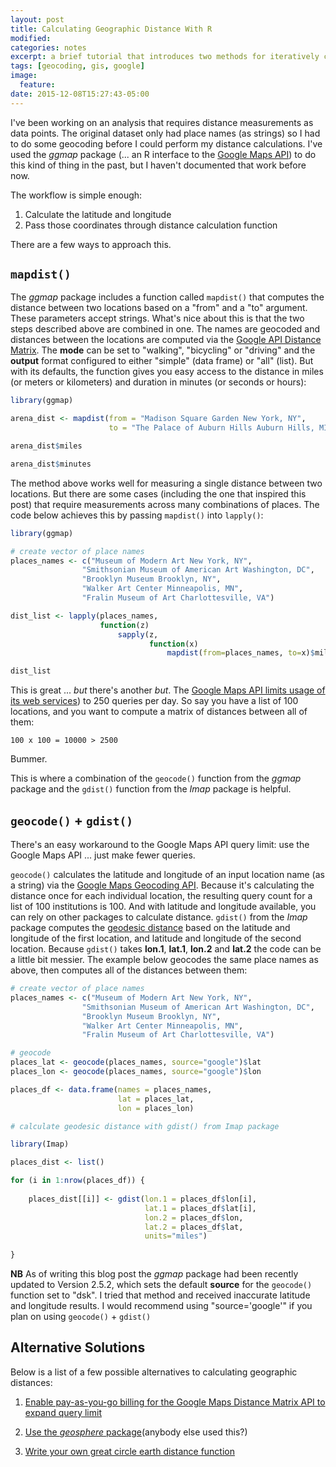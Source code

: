 ```yaml
---
layout: post
title: Calculating Geographic Distance With R
modified:
categories: notes
excerpt: a brief tutorial that introduces two methods for iteratively computing distance
tags: [geocoding, gis, google]
image:
  feature:
date: 2015-12-08T15:27:43-05:00
---
```


I've been working on an analysis that requires distance measurements as data points. The original dataset only had place names (as strings) so I had to do some geocoding before I could perform my distance calculations. I've used the *ggmap* package (... an R interface to the [Google Maps API](https://developers.google.com/maps/documentation/geocoding/intro?csw=1)) to do this kind of thing in the past, but I haven't documented that work before now. 

The workflow is simple enough:

1. Calculate the latitude and longitude
2. Pass those coordinates through distance calculation function

There are a few ways to approach this. 

## `mapdist()`

The *ggmap* package includes a function called `mapdist()` that computes the distance between two locations based on a "from" and a "to" argument. These parameters accept strings. What's nice about this is that the two steps described above are combined in one. The names are geocoded and distances between the locations are computed via the [Google API Distance Matrix](https://developers.google.com/maps/documentation/distance-matrix/intro?hl=en). The **mode** can be set to "walking", "bicycling" or "driving" and the **output** format configured to either "simple" (data frame) or "all" (list). But with its defaults, the function gives you easy access to the distance in miles (or meters or kilometers) and duration in minutes (or seconds or hours):

~~~ r
library(ggmap)

arena_dist <- mapdist(from = "Madison Square Garden New York, NY", 
					  to = "The Palace of Auburn Hills Auburn Hills, MI")

arena_dist$miles

arena_dist$minutes

~~~

The method above works well for measuring a single distance between two locations. But there are some cases (including the one that inspired this post) that require measurements across many combinations of places. The code below achieves this by passing `mapdist()` into `lapply()`:

~~~ r
library(ggmap)

# create vector of place names
places_names <- c("Museum of Modern Art New York, NY",
                "Smithsonian Museum of American Art Washington, DC",
                "Brooklyn Museum Brooklyn, NY",
                "Walker Art Center Minneapolis, MN",
                "Fralin Museum of Art Charlottesville, VA")

dist_list <- lapply(places_names, 
                    function(z) 
                        sapply(z, 
                               function(x) 
                                   mapdist(from=places_names, to=x)$miles)

dist_list
~~~

This is great ... *but* there's another *but*. The [Google Maps API limits usage of its web services](https://developers.google.com/maps/documentation/business/articles/usage_limits)) to 250 queries per day. So say you have a list of 100 locations, and you want to compute a matrix of distances between all of them: 

`100 x 100 = 10000 > 2500`

Bummer.

This is where a combination of the `geocode()` function from the *ggmap* package and the `gdist()` function from the *Imap* package is helpful.

## `geocode()` + `gdist()`

There's an easy workaround to the Google Maps API query limit: use the Google Maps API ... just make fewer queries.

`geocode()` calculates the latitude and longitude of an input location name (as a string) via the [Google Maps Geocoding API](https://developers.google.com/maps/documentation/geocoding/intro?csw=1). Because it's calculating the distance once for each individual location, the resulting query count for a list of 100 institutions is 100. And with latitude and longitude available, you can rely on other packages to calculate distance. `gdist()` from the *Imap* package computes the [geodesic distance](https://en.wikipedia.org/wiki/Geographical_distance) based on the latitude and longitude of the first location, and latitude and longitude of the second location. Because `gdist()` takes **lon.1**, **lat.1**, **lon.2** and **lat.2** the code can be a little bit messier. The example below geocodes the same place names as above, then computes all of the distances between them:

~~~ r
# create vector of place names
places_names <- c("Museum of Modern Art New York, NY",
                "Smithsonian Museum of American Art Washington, DC",
                "Brooklyn Museum Brooklyn, NY",
                "Walker Art Center Minneapolis, MN",
                "Fralin Museum of Art Charlottesville, VA")

# geocode 
places_lat <- geocode(places_names, source="google")$lat
places_lon <- geocode(places_names, source="google")$lon

places_df <- data.frame(names = places_names,
                        lat = places_lat,
                        lon = places_lon)

# calculate geodesic distance with gdist() from Imap package

library(Imap)

places_dist <- list()

for (i in 1:nrow(places_df)) {
    
    places_dist[[i]] <- gdist(lon.1 = places_df$lon[i], 
                              lat.1 = places_df$lat[i], 
                              lon.2 = places_df$lon, 
                              lat.2 = places_df$lat, 
                              units="miles")
    
}

~~~
**NB** As of writing this blog post the *ggmap* package had been recently updated to Version 2.5.2, which sets the default **source** for the `geocode()` function set to "dsk". I tried that method and received inaccurate latitude and longitude results. I would recommend using "source='google'" if you plan on using `geocode()` + `gdist()`

## Alternative Solutions

Below is a list of a few possible alternatives to calculating geographic distances:

1. [Enable pay-as-you-go billing for the Google Maps Distance Matrix API to expand query limit](https://developers.google.com/maps/documentation/distance-matrix/usage-limits)

2. [Use the *geosphere* package](https://cran.r-project.org/web/packages/geosphere/geosphere.pdf)(anybody else used this?)

3. [Write your own great circle earth distance function](http://www.r-bloggers.com/great-circle-distance-calculations-in-r/)
